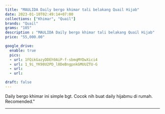 ```yaml
---
title: "MAULIDA Daily bergo khimar tali belakang Quail Hijab"
date: 2023-01-10T02:49:14+07:00
collections: ["Khimar", "Quail"]
brands: "Quail"
grams: "105"
description : "MAULIDA Daily bergo khimar tali belakang Quail Hijab"
price: "55,000.00"

google_drive:
  enable: true
  pics:
  - url: 1FQikGazyDDEh9AiP-f-sbmqMYDwXici4
  - url: 1_9i_YK98U2PD_l8DeBngpnkGMUUZTU-G
  - url: 
  - url: 

draft: false
---
```


Daily bergo khimar ini simple bgt. Cocok nih buat daily hijabmu di rumah. Recomended."

-----------    
 
